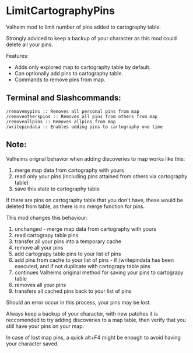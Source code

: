 # LimitCartographyPins

Valheim mod to limit number of pins added to cartography table.

Strongly adviced to keep a backup of your character as this mod could delete all your pins.

Features:
- Adds only explored map to cartography table by default.
- Can optionally add pins to cartography table.
- Commands to remove pins from map.

## Terminal and Slashcommands:
```
/removemypins :: Removes all personal pins from map
/removeotherspins :: Removes all pins from others from map
/removeallpins :: Removes allpins from map
/writepindata :: Enables adding pins to cartography one time
```

## Note:
Valheims orignal behavior when adding discoveries to map works like this:
1) merge map data from cartography with yours
2) read only your pins (including pins attained from others via cartography table)
3) save this state to cartography table

If there are pins on cartography table that you don't have, these would be deleted from table, as there is no merge function for pins.

This mod changes this behaviour:
1) unchanged - merge map data from cartography with yours
2) read cartograpy table pins
3) transfer all your pins into a temporary cache
4) remove all your pins
5) add cartograpy table pins to your list of pins
6) add pins from cache to your list of pins - if /writepindata has been executed, and if not duplicate with cartograpy table pins
7) continues Valheims original method for saving your pins to cartograpy table
8) removes all your pins
9) transfers all cached pins back to your list of pins

Should an error occur in this process, your pins may be lost.

Always keep a backup of your character, with new patches it is reccomended to try adding discoveries to a map table, then verify that you still have your pins on your map.

In case of lost map pins, a quick alt+F4 might be enough to avoid having your character saved.

